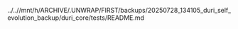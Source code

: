 ../..//mnt/h/ARCHIVE/.UNWRAP/FIRST/backups/20250728_134105_duri_self_evolution_backup/duri_core/tests/README.md